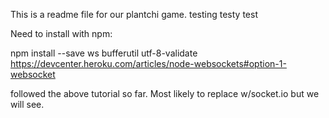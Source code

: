 This is a readme file for our plantchi game.
testing testy test



Need to install with npm:

npm install --save ws bufferutil utf-8-validate
https://devcenter.heroku.com/articles/node-websockets#option-1-websocket

followed the above tutorial so far. Most likely to replace w/socket.io but we will see.